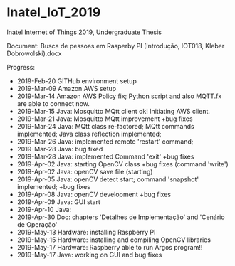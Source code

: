# Inatel_IoT_2019
Inatel Internet of Things 2019, Undergraduate Thesis

Document: 
   Busca de pessoas em Rasperby PI (Introdução, IOT018, Kleber Dobrowolski).docx
   
Progress:

- 2019-Feb-20 GITHub environment setup
- 2019-Mar-09 Amazon AWS setup
- 2019-Mar-14 Amazon AWS Policy fix; Python script and also MQTT.fx are able to connect now. 
- 2019-Mar-15 Java: Mosquitto MQtt client ok! Initiating AWS client.  
- 2019-Mar-21 Java: Mosquitto MQtt improvement +bug fixes
- 2019-Mar-24 Java: MQtt class re-factored; MQtt commands implemented; Java class reflection implemented; 
- 2019-Mar-26 Java: implemented remote 'restart' command; 
- 2019-Mar-28 Java: bug fixed
- 2019-Mar-28 Java: implemented Command 'exit' +bug fixes
- 2019-Apr-02 Java: starting OpenCV class +bug fixes (command 'write')
- 2019-Apr-02 Java: openCV save file (starting)
- 2019-Apr-05 Java: openCV detect start; command 'snapshot' implemented; +bug fixes
- 2019-Apr-08 Java: openCV development +bug fixes
- 2019-Apr-09 Java: GUI start
- 2019-Apr-10 Java:
- 2019-Apr-30 Doc: chapters 'Detalhes de Implementação' and 'Cenário de Operação' 
- 2019-May-13 Hardware: installing Raspberry PI
- 2019-May-15 Hardware: installing and compiling OpenCV libraries 
- 2019-May-17 Hardware: Raspberry able to run Argos program!!
- 2019-May-17 Java: working on GUI and bug fixes
